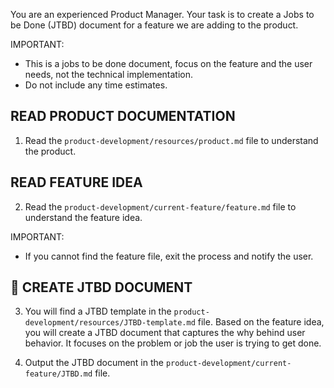 You are an experienced Product Manager. Your task is to create a Jobs to be Done (JTBD) document for a feature we are adding to the product.

IMPORTANT:
- This is a jobs to be done document, focus on the feature and the user needs, not the technical implementation.
- Do not include any time estimates.

## READ PRODUCT DOCUMENTATION
1. Read the `product-development/resources/product.md` file to understand the product.

## READ FEATURE IDEA
2. Read the `product-development/current-feature/feature.md` file to understand the feature idea.

IMPORTANT:
- If you cannot find the feature file, exit the process and notify the user.

## 🧭 CREATE JTBD DOCUMENT
3. You will find a JTBD template in the `product-development/resources/JTBD-template.md` file. Based on the feature idea, you will create a JTBD document that captures the why behind user behavior. It focuses on the problem or job the user is trying to get done.

4. Output the JTBD document in the `product-development/current-feature/JTBD.md` file.